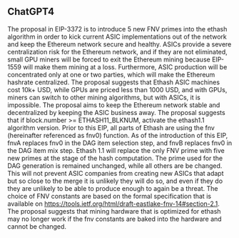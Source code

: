 ## ChatGPT4

The proposal in EIP-3372 is to introduce 5 new FNV primes into the ethash algorithm in order to kick current ASIC implementations out of the network and keep the Ethereum network secure and healthy. ASICs provide a severe centralization risk for the Ethereum network, and if they are not eliminated, small GPU miners will be forced to exit the Ethereum mining because EIP-1559 will make them mining at a loss. Furthermore, ASIC production will be concentrated only at one or two parties, which will make the Ethereum hashrate centralized. The proposal suggests that Ethash ASIC machines cost 10k+ USD, while GPUs are priced less than 1000 USD, and with GPUs, miners can switch to other mining algorithms, but with ASICs, it is impossible. The proposal aims to keep the Ethereum network stable and decentralized by keeping the ASIC business away. The proposal suggests that if block.number >= ETHASH11_BLKNUM, activate the ethash1.1 algorithm version. Prior to this EIP, all parts of Ethash are using the fnv (hereinafter referenced as fnv0) function. As of the introduction of this EIP, fnvA replaces fnv0 in the DAG item selection step, and fnvB replaces fnv0 in the DAG item mix step. Ethash 1.1 will replace the only FNV prime with five new primes at the stage of the hash computation. The prime used for the DAG generation is remained unchanged, while all others are be changed. This will not prevent ASIC companies from creating new ASICs that adapt but so close to the merge it is unlikely they will do so, and even if they do they are unlikely to be able to produce enough to again be a threat. The choice of FNV constants are based on the formal specification that is available on https://tools.ietf.org/html/draft-eastlake-fnv-14#section-2.1. The proposal suggests that mining hardware that is optimized for ethash may no longer work if the fnv constants are baked into the hardware and cannot be changed.
